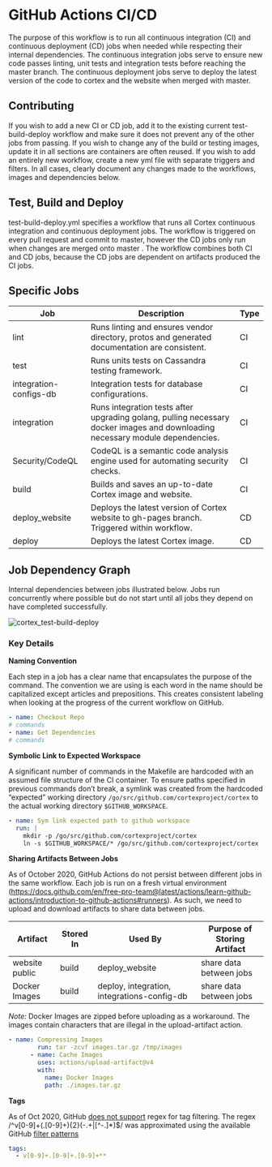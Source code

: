 # GitHub Actions CI/CD

The purpose of this workflow is to run all continuous integration (CI) and continuous deployment (CD) jobs when needed while respecting their internal dependencies. The continuous integration jobs serve to ensure new code passes linting, unit tests and integration tests before reaching the master branch. The continuous deployment jobs serve to deploy the latest version of the code to cortex and the website when merged with master.

## Contributing

If you wish to add a new CI or CD job, add it to the existing current test-build-deploy workflow and make sure it does not prevent any of the other jobs from passing. If you wish to change any of the build or testing images, update it in all sections are containers are often reused. If you wish to add an entirely new workflow, create a new yml file with separate triggers and filters. In all cases, clearly document any changes made to the workflows, images and dependencies below.

## Test, Build and Deploy

test-build-deploy.yml specifies a workflow that runs all Cortex continuous integration and continuous deployment jobs. The workflow is triggered on every pull request and commit to master, however the CD jobs only run when changes are merged onto master . The workflow combines both CI and CD jobs, because the CD jobs are dependent on artifacts produced the CI jobs.


## Specific Jobs

| Job                    | Description                                                                                                                   | Type |
|------------------------|-------------------------------------------------------------------------------------------------------------------------------|------|
| lint                   | Runs linting and ensures vendor directory, protos and generated documentation are consistent.                                 | CI   |
| test                   | Runs units tests on Cassandra testing framework.                                                                              | CI   |
| integration-configs-db | Integration tests for database configurations.                                                                                | CI   |
| integration            | Runs integration tests after upgrading golang, pulling necessary docker images and downloading necessary module dependencies. | CI   |
| Security/CodeQL        | CodeQL is a semantic code analysis engine used for automating security checks.                                                | CI   |
| build                  | Builds and saves an up-to-date Cortex image and website.                                                                      | CI   |
| deploy_website         | Deploys the latest version of Cortex website to gh-pages branch. Triggered within workflow.                                   | CD   |
| deploy                 | Deploys the latest Cortex image.                                                                                              | CD   |

## Job Dependency Graph

Internal dependencies between jobs illustrated below. Jobs run concurrently where possible but do not start until all jobs they depend on have completed successfully.


![cortex_test-build-deploy](https://user-images.githubusercontent.com/20804975/95492784-9b7feb80-0969-11eb-9934-f44a4b1da498.png)

### Key Details

**Naming Convention**

Each step in a job has a clear name that encapsulates the purpose of the command. The convention we are using is each word in the name should be capitalized except articles and prepositions. This creates consistent labeling when looking at the progress of the current workflow on GitHub.

```yaml
- name: Checkout Repo
# commands
- name: Get Dependencies
# commands
```

**Symbolic Link to Expected Workspace**

A significant number of commands in the Makefile are hardcoded with an assumed file structure of the CI container. To ensure paths specified in previous commands don’t break, a symlink was created from the hardcoded “expected” working directory `/go/src/github.com/cortexproject/cortex` to the actual working directory `$GITHUB_WORKSPACE`.

```yaml
- name: Sym link expected path to github workspace
  run: |
    mkdir -p /go/src/github.com/cortexproject/cortex
    ln -s $GITHUB_WORKSPACE/* /go/src/github.com/cortexproject/cortex
```

**Sharing Artifacts Between Jobs**

As of October 2020, GitHub Actions do not persist between different jobs in the same workflow. Each job is run on a fresh virtual environment (https://docs.github.com/en/free-pro-team@latest/actions/learn-github-actions/introduction-to-github-actions#runners). As such, we need to upload and download artifacts to share data between jobs.

| Artifact                      | Stored In | Used By                                     | Purpose of Storing Artifact |
|-------------------------------|-----------|---------------------------------------------|-----------------------------|
| website public                | build     | deploy_website                              | share data between jobs     |
| Docker Images                 | build     | deploy, integration, integrations-config-db | share data between jobs     |

*Note:* Docker Images are zipped before uploading as a workaround. The images contain characters that are illegal in the upload-artifact action.
```yaml
- name: Compressing Images
        run: tar -zcvf images.tar.gz /tmp/images
      - name: Cache Images
        uses: actions/upload-artifact@v4
        with:
          name: Docker Images
          path: ./images.tar.gz
```
**Tags**

As of Oct 2020, GitHub [does not support](https://github.community/t/using-regex-for-filtering/16427/2) regex for tag filtering. The regex /^v[0-9]+(\.[0-9]+){2}(-.+|[^-.]*)$/ was approximated using the available GitHub [filter patterns](https://docs.github.com/en/free-pro-team@latest/actions/reference/workflow-syntax-for-github-actions#filter-pattern-cheat-sheet)
```yaml
tags:
  - v[0-9]+.[0-9]+.[0-9]+**
```